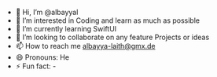 - 👋 Hi, I’m @albayyal
- 👀 I’m interested in Coding and learn as much as possible
- 🌱 I’m currently learning SwiftUI
- 💞️ I’m looking to collaborate on any feature Projects or ideas
- 📫 How to reach me albayya-laith@gmx.de
- 😄 Pronouns: He
- ⚡ Fun fact: -

<!---
albayyal/albayyal is a ✨ special ✨ repository because its `README.md` (this file) appears on your GitHub profile.
You can click the Preview link to take a look at your changes.
--->
